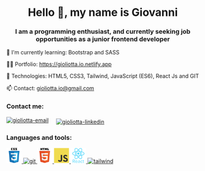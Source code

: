 
<h1 align="center">Hello 👋, my name is Giovanni</h1>
<h3 align="center">I am a programming enthusiast, and currently seeking job opportunities as a junior frontend developer</h3>

🌱 I'm currently learning: Bootstrap and SASS

👨‍💻 Portfolio: https://gioliotta.io.netlify.app

🚀 Technologies: HTML5, CSS3, Tailwind, JavaScript (ES6), React Js and GIT

📫 Contact: gioliotta.io@gmail.com


<h3 align="left">Contact me:</h3>
<p align="left">
  <a href="mailto:gioliotta.io@gmail.com" target="_blank"><img align="center" src="https://mailmeteor.com/logos/assets/PNG/Gmail_Logo_512px.png" alt="gioliotta-email" height="40" width="50"  /></a> 
  &nbsp; &nbsp;
<a href="https://linkedin.com/in/gioliotta" target="_blank"><img align="middle" src="https://raw.githubusercontent.com/rahuldkjain/github-profile-readme-generator/master/src/images/icons/Social/linked-in-alt.svg" alt="gioliotta-linkedin" height="40" width="40" /></a> 



</p>

<h3 align="left">Languages and tools:</h3>
<p align="left"> <a href="https://www.w3schools.com/css/" target="_blank" rel="noreferrer"> <img src="https://raw.githubusercontent.com/devicons/devicon/master/icons/css3/css3-original-wordmark.svg" alt="css3" width="40" height="40"/> </a> <a href="https://git-scm.com/" target="_blank" rel="noreferrer"> <img src="https://www.vectorlogo.zone/logos/git-scm/git-scm-icon.svg" alt="git" width="40" height="40"/> </a> <a href="https://www.w3.org/html/" target="_blank" rel="noreferrer"> <img src="https://raw.githubusercontent.com/devicons/devicon/master/icons/html5/html5-original-wordmark.svg" alt="html5" width="40" height="40"/> </a> <a href="https://developer.mozilla.org/en-US/docs/Web/JavaScript" target="_blank" rel="noreferrer"> <img src="https://raw.githubusercontent.com/devicons/devicon/master/icons/javascript/javascript-original.svg" alt="javascript" width="40" height="40"/> </a> <a href="https://reactjs.org/" target="_blank" rel="noreferrer"> <img src="https://raw.githubusercontent.com/devicons/devicon/master/icons/react/react-original-wordmark.svg" alt="react" width="40" height="40"/> </a> <a href="https://tailwindcss.com/" target="_blank" rel="noreferrer"> <img src="https://www.vectorlogo.zone/logos/tailwindcss/tailwindcss-icon.svg" alt="tailwind" width="40" height="40"/> </a> </p>

